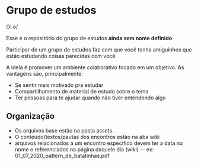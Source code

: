 # Grupo de estudos

Oi o/

Esse é o repositório do grupo de estudos __ainda sem nome definido__

Participar de um grupo de estudos faz com que você tenha amiguinhos que estão estudando coisas parecidas com você

A ideia é promover um ambiente colaborativo focado em um objetivo. As vantagens são, principalmente:
- Se sentir mais motivado pra estudar
- Compartilhamento de material de estudo sobre o tema
- Ter pessoas para te ajudar quando não tiver entendendo algo

## Organização

- Os arquivos base estão na pasta assets.
- O conteúdo/textos/pautas dos encontros estão na aba wiki
- arquivos relacionados a um encontro específico devem ter a data no nome e referenciados na página daquele dia (wiki)
-- ex: 01_07_2020_pattern_de_batatinhas.pdf